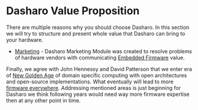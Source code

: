 # Dasharo Value Proposition

There are multiple reasons why you should choose Dasharo. In this section we
will try to structure and present whole value that Dasharo can bring to your
hardware.

* [Marketing](marketing.md) - Dasharo Marketing Module was created to resolve
  problems of hardware vendors with communicating
  [Embedded Firmware](../glossary.md#embedded-firmware) value.

Finally, we agree with John Hennessy and David Patterson that we enter era of
[New Golden Age](https://www.youtube.com/watch?v=3LVeEjsn8Ts) of domain
specific computing with open architectures and open-source implementations.
What eventually will lead to more
[firmware everywhere](../osf-trivia-list/introduction.md#where-is-firmware).
Addressing mentioned areas is just beginning for Dasharo we think following
years would need way more firmware expertise then at any other point in time.
